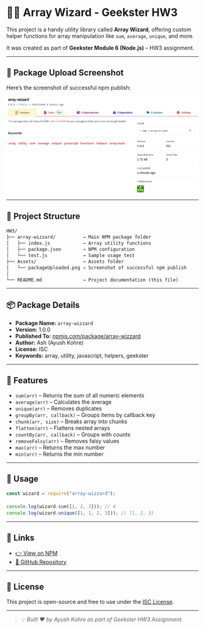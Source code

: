 # 🧙‍♂️ Array Wizard - Geekster HW3

This project is a handy utility library called **Array Wizard**, offering custom helper functions for array manipulation like `sum`, `average`, `unique`, and more.

It was created as part of **Geekster Module 6 (Node.js)** – HW3 assignment.

---

## 📸 Package Upload Screenshot

Here’s the screenshot of successful npm publish:

![NPM Upload Screenshot](./Assets/packageUploaded.png)

---

## 📁 Project Structure

```
HW3/
├── array-wizzard/          → Main NPM package folder
│   ├── index.js            → Array utility functions
│   ├── package.json        → NPM configuration
│   └── test.js             → Sample usage test
├── Assets/                 → Assets folder
│   └── packageUploaded.png → Screenshot of successful npm publish
│
└── README.md               → Project documentation (this file)
```

---

## 📦 Package Details

* **Package Name:** `array-wizzard`
* **Version:** 1.0.0
* **Published To:** [npmjs.com/package/array-wizzard](https://www.npmjs.com/package/array-wizzard)
* **Author:** Ash (Ayush Kohre)
* **License:** ISC
* **Keywords:** array, utility, javascript, helpers, geekster

---

## 🚀 Features

* `sum(arr)` – Returns the sum of all numeric elements
* `average(arr)` – Calculates the average
* `unique(arr)` – Removes duplicates
* `groupBy(arr, callback)` – Groups items by callback key
* `chunk(arr, size)` – Breaks array into chunks
* `flatten(arr)` – Flattens nested arrays
* `countBy(arr, callback)` – Groups with counts
* `removeFalsy(arr)` – Removes falsy values
* `max(arr)` – Returns the max number
* `min(arr)` – Returns the min number

---

## 🧪 Usage

```js
const wizard = require("array-wizzard");

console.log(wizard.sum([1, 2, 3])); // 6
console.log(wizard.unique([1, 1, 2, 3])); // [1, 2, 3]
```

---

## 🔗 Links

* [👉 View on NPM](https://www.npmjs.com/package/array-wizzard)
* [📁 GitHub Repository](https://github.com/Ash-dot-coder/Geekster_Task/tree/main/Module_6/Node-JS/HomeWork/HW3/array-wizzard)

---

## 📌 License

This project is open-source and free to use under the [ISC License](https://opensource.org/license/isc-license-txt).

---

> 💡 *Built ❤️ by Ayush Kohre as part of Geekster HW3 Assignment.*
